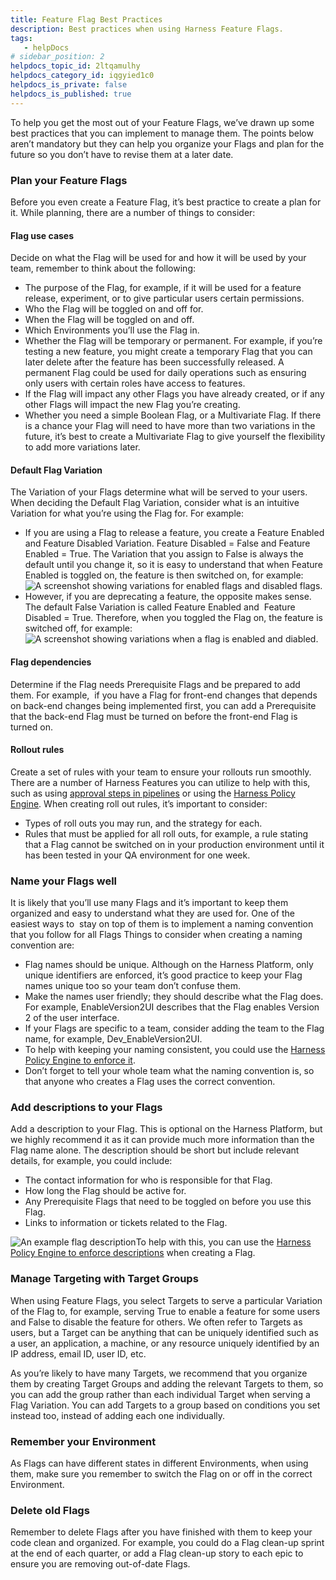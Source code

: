 ```yaml
---
title: Feature Flag Best Practices
description: Best practices when using Harness Feature Flags.
tags: 
   - helpDocs
# sidebar_position: 2
helpdocs_topic_id: 2ltqamulhy
helpdocs_category_id: iqgyied1c0
helpdocs_is_private: false
helpdocs_is_published: true
---
```


To help you get the most out of your Feature Flags, we’ve drawn up some best practices that you can implement to manage them. The points below aren’t mandatory but they can help you organize your Flags and plan for the future so you don’t have to revise them at a later date.

### Plan your Feature Flags

Before you even create a Feature Flag, it’s best practice to create a plan for it. While planning, there are a number of things to consider: 

#### Flag use cases

Decide on what the Flag will be used for and how it will be used by your team, remember to think about the following:

* The purpose of the Flag, for example, if it will be used for a feature release, experiment, or to give particular users certain permissions.
* Who the Flag will be toggled on and off for.
* When the Flag will be toggled on and off.
* Which Environments you’ll use the Flag in.
* Whether the Flag will be temporary or permanent. For example, if you’re testing a new feature, you might create a temporary Flag that you can later delete after the feature has been successfully released. A permanent Flag could be used for daily operations such as ensuring only users with certain roles have access to features.
* If the Flag will impact any other Flags you have already created, or if any other Flags will impact the new Flag you’re creating.
* Whether you need a simple Boolean Flag, or a Multivariate Flag. If there is a chance your Flag will need to have more than two variations in the future, it’s best to create a Multivariate Flag to give yourself the flexibility to add more variations later.

#### Default Flag Variation

The Variation of your Flags determine what will be served to your users. When deciding the Default Flag Variation, consider what is an intuitive Variation for what you’re using the Flag for. For example:

* If you are using a Flag to release a feature, you create a Feature Enabled and Feature Disabled Variation. Feature Disabled = False and Feature Enabled = True. The Variation that you assign to False is always the default until you change it, so it is easy to understand that when Feature Enabled is toggled on, the feature is then switched on, for example:![A screenshot showing variations for enabled flags and disabled flags.](https://files.helpdocs.io/kw8ldg1itf/articles/2ltqamulhy/1661338631416/bgzj-jm-hvz-un-tqr-9-jud-68-xau-y-3-m-69-i-nma-y-6-rx-xtp-nn-6-sbq-9-wcby-ixj-ykcts-8-hlj-pmmxmi-5-ig-jw-9-k-49-x-5-y-hv-fd-4-h-9-washv-9-ytwkl-0-x-16-iee-lg-ncj-4-yqn-nb-4-x-8-vk-torzh-znh-xnkto-kg-pn-wxd-z-qa-mty)
* However, if you are deprecating a feature, the opposite makes sense. The default False Variation is called Feature Enabled and  Feature Disabled = True. Therefore, when you toggled the Flag on, the feature is switched off, for example:![A screenshot showing variations when a flag is enabled and diabled.](https://files.helpdocs.io/kw8ldg1itf/articles/2ltqamulhy/1661338706773/m-6-z-ossd-1-cznhz-8-tt-3-xadr-ih-csygxtg-ym-qqr-uyorbde-fiias-z-ymr-aaevt-9-e-awc-ixpa-w-3-iwzfv-b-2-ru-pe-1-ga-97-qz-8-t-4-x-7-h-9-v-5-z-oxg-5-mbm-ga-kt-8-gmiv-af-3-wxeu-wgx-ilh-l-3-u-ru-6-a-bej-yp-hv-it-bjperc)

#### Flag dependencies

Determine if the Flag needs Prerequisite Flags and be prepared to add them. For example,  if you have a Flag for front-end changes that depends on back-end changes being implemented first, you can add a Prerequisite that the back-end Flag must be turned on before the front-end Flag is turned on. 

#### Rollout rules

Create a set of rules with your team to ensure your rollouts run smoothly. There are a number of Harness Features you can utilize to help with this, such as using [approval steps in pipelines](https://docs.harness.io/article/4r53zx73pv-build-feature-flag-pipeline) or using the [Harness Policy Engine](https://docs.harness.io/article/4vx27jqwv2-harness-policy-engine). When creating roll out rules, it’s important to consider:

* Types of roll outs you may run, and the strategy for each.
* Rules that must be applied for all roll outs, for example, a rule stating that a Flag cannot be switched on in your production environment until it has been tested in your QA environment for one week.

### Name your Flags well

It is likely that you’ll use many Flags and it’s important to keep them organized and easy to understand what they are used for. One of the easiest ways to  stay on top of them is to implement a naming convention that you follow for all Flags Things to consider when creating a naming convention are: 

* Flag names should be unique. Although on the Harness Platform, only unique identifiers are enforced, it’s good practice to keep your Flag names unique too so your team don’t confuse them.
* Make the names user friendly; they should describe what the Flag does. For example, EnableVersion2UI describes that the Flag enables Version 2 of the user interface.
* If your Flags are specific to a team, consider adding the team to the Flag name, for example, Dev\_EnableVersion2UI.
* To help with keeping your naming consistent, you could use the [Harness Policy Engine to enforce it](https://docs.harness.io/article/vb6ilyz194-using-harness-policy-engine-for-feature-flags).
* Don’t forget to tell your whole team what the naming convention is, so that anyone who creates a Flag uses the correct convention.

### Add descriptions to your Flags

Add a description to your Flag. This is optional on the Harness Platform, but we highly recommend it as it can provide much more information than the Flag name alone. The description should be short but include relevant details, for example, you could include:

* The contact information for who is responsible for that Flag.
* How long the Flag should be active for.
* Any Prerequisite Flags that need to be toggled on before you use this Flag.
* Links to information or tickets related to the Flag.

![An example flag description](https://files.helpdocs.io/kw8ldg1itf/articles/2ltqamulhy/1661338714659/dw-r-05-pdigi-tgo-wz-trp-xxe-whan-cos-0-vhqyiqo-tpcb-ps-cb-55-aobquz-9-zta-42-g-4-n-qe-3-u-a-54-syvb-myin-aew-8-x-8-qoal-ui-c-xsyojg-irovh-2-tsnpg-vl-22-fr-iho-db-vtifc-4-c-wxg-k-qxv-qkzz-spjda-sxyl-i)To help with this, you can use the [Harness Policy Engine to enforce descriptions](/article/vb6ilyz194-using-harness-policy-engine-for-feature-flags) when creating a Flag.

### Manage Targeting with Target Groups

When using Feature Flags, you select Targets to serve a particular Variation of the Flag to, for example, serving True to enable a feature for some users and False to disable the feature for others. We often refer to Targets as users, but a Target can be anything that can be uniquely identified such as a user, an application, a machine, or any resource uniquely identified by an IP address, email ID, user ID, etc.

As you’re likely to have many Targets, we recommend that you organize them by creating Target Groups and adding the relevant Targets to them, so you can add the group rather than each individual Target when serving a Flag Variation. You can add Targets to a group based on conditions you set instead too, instead of adding each one individually. 

### Remember your Environment

As Flags can have different states in different Environments, when using them, make sure you remember to switch the Flag on or off in the correct Environment. 

### Delete old Flags

Remember to delete Flags after you have finished with them to keep your code clean and organized. For example, you could do a Flag clean-up sprint at the end of each quarter, or add a Flag clean-up story to each epic to ensure you are removing out-of-date Flags. 

